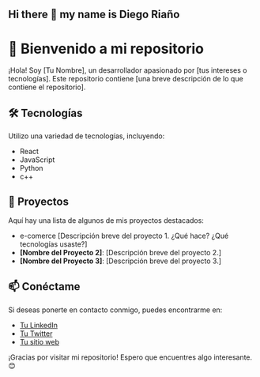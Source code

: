 ## Hi there 👋 my name is Diego Riaño
# 👋 Bienvenido a mi repositorio

¡Hola! Soy [Tu Nombre], un desarrollador apasionado por [tus intereses o tecnologías]. Este repositorio contiene [una breve descripción de lo que contiene el repositorio].



## 🛠 Tecnologías

Utilizo una variedad de tecnologías, incluyendo:

- React
- JavaScript
- Python
- c++
  

## 🚀 Proyectos

Aquí hay una lista de algunos de mis proyectos destacados:

- e-comerce [Descripción breve del proyecto 1. ¿Qué hace? ¿Qué tecnologías usaste?]
- **[Nombre del Proyecto 2]**: [Descripción breve del proyecto 2.]
- **[Nombre del Proyecto 3]**: [Descripción breve del proyecto 3.]
## 📫 Conéctame

Si deseas ponerte en contacto conmigo, puedes encontrarme en:

- [Tu LinkedIn](tu-linkedin)
- [Tu Twitter](tu-twitter)
- [Tu sitio web](tu-sitio-web)

¡Gracias por visitar mi repositorio! Espero que encuentres algo interesante. 😊
<!--
**dart01/dart01** is a ✨ _special_ ✨ repository because its `README.md` (this file) appears on your GitHub profile.

Here are some ideas to get you started:

- 🔭 I’m currently working on ...
- 🌱 I’m currently learning ...
- 👯 I’m looking to collaborate on ...
- 🤔 I’m looking for help with ...
- 💬 Ask me about ...
- 📫 How to reach me: ...
- 😄 Pronouns: ...
- ⚡ Fun fact: ...
-->
